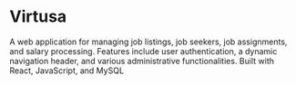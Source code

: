 # Virtusa
A web application for managing job listings, job seekers, job assignments, and salary processing. Features include user authentication, a dynamic navigation header, and various administrative functionalities. Built with React, JavaScript, and MySQL
